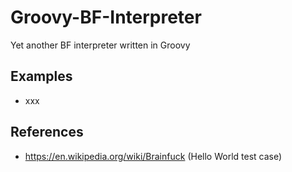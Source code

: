 # Groovy-BF-Interpreter

Yet another BF interpreter written in Groovy


## Examples
* xxx



## References
* https://en.wikipedia.org/wiki/Brainfuck (Hello World test case)

